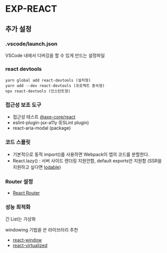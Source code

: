 # EXP-REACT

## 추가 설정

### .vscode/launch.json

VSCode 내에서 디버깅을 할 수 있게 만드는 설정파일

### react devtools

```
yarn global add react-devtools (설치형)
yarn add --dev react-devtools (프로젝트 종속형)
npx react-devtools (인스턴트형)
```

### 접근성 보조 도구

- 접근성 테스트 [@axe-core/react](https://github.com/dequelabs/axe-core-npm/tree/develop/packages/react)
- eslint-plugin-jsx-a11y (ESLint plugin)
- react-aria-modal (package)

### 코드 스플릿

- 기본적으로 동적 import()를 사용하면 Webpack이 앱의 코드를 분할한다.
- React.lazy() : 서버 사이드 렌더링 지원안함, default exports만 지원함 (SSR을 지원하고 싶다면 [lodable](https://github.com/gregberge/loadable-components))

### Router 설정

- [React Router](https://github.com/gregberge/loadable-components)

### 성능 최적화

긴 List는 가상화 

windowing 기법을 쓴 라이브러리 추천

- [react-window](https://github.com/bvaughn/react-window)
- [react-virtualized](https://github.com/bvaughn/react-virtualized)